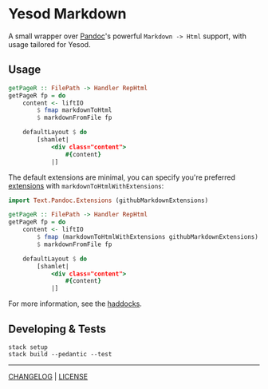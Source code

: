 # Yesod Markdown

A small wrapper over [Pandoc][]'s powerful `Markdown -> Html` support, with
usage tailored for Yesod.

[pandoc]: http://hackage.haskell.org/package/pandoc

## Usage

```hs
getPageR :: FilePath -> Handler RepHtml
getPageR fp = do
    content <- liftIO
        $ fmap markdownToHtml
        $ markdownFromFile fp

    defaultLayout $ do
        [shamlet|
            <div class="content">
                #{content}
            |]
```

The default extensions are minimal, you can specify you're preferred
[extensions][] with `markdownToHtmlWithExtensions`:

[extensions]: http://hackage.haskell.org/package/pandoc/docs/Text-Pandoc-Extensions.html

```haskell
import Text.Pandoc.Extensions (githubMarkdownExtensions)

getPageR :: FilePath -> Handler RepHtml
getPageR fp = do
    content <- liftIO
        $ fmap (markdownToHtmlWithExtensions githubMarkdownExtensions)
        $ markdownFromFile fp

    defaultLayout $ do
        [shamlet|
            <div class="content">
                #{content}
            |]
```

For more information, see the [haddocks][].

[haddocks]: http://hackage.haskell.org/package/yesod-markdown/docs/Yesod-Markdown.html

## Developing & Tests

```
stack setup
stack build --pedantic --test
```

---

[CHANGELOG](./CHANGELOG.md) | [LICENSE](./LICENSE)
